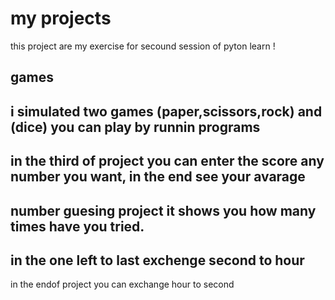 # my projects
this project are my exercise for secound session of pyton learn !

## games
i simulated two games **(paper,scissors,rock)** and **(dice)**
you can play by runnin programs
-------
in the third of project you can enter the score any number you want, in the end see your avarage
-------
number guesing project it shows you how many times have you tried.
-------
in the one left to last exchenge second to hour
--------
in the endof project you can exchange hour to second